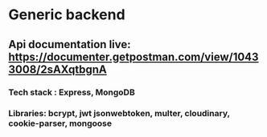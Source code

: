 # Generic backend

## Api documentation live: <https://documenter.getpostman.com/view/10433008/2sAXqtbgnA>

### Tech stack : Express, MongoDB

### Libraries: bcrypt, jwt jsonwebtoken, multer, cloudinary, cookie-parser, mongoose
